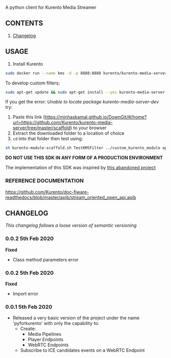 A python client for Kurento Media Streamer

## CONTENTS
1. [Changelog](#change)

## USAGE
1. Install Kurento
```bash
sudo docker run --name kms -d -p 8888:8888 kurento/kurento-media-server
```

To develop custom filters;
```bash
sudo apt-get update && sudo apt-get install --yes kurento-media-server-dev
```

If you get the error: *Unable to locate package kurento-media-server-dev* try:
1. Paste this link (https://minhaskamal.github.io/DownGit/#/home?url=https://github.com/Kurento/kurento-media-server/tree/master/scaffold) to your browser
2. Extract the downloaded folder to a location of choice
3. ```cd``` into that folder then test using:
```bash
sh kurento-module-scaffold.sh TestKMSFilter ../custom_kurento_module opencv_filter
```

**DO NOT USE THIS SDK IN ANY FORM OF A PRODUCTION ENVIRONMENT**

The implementation of this SDK was inspired by [this abandoned project](https://github.com/minervaproject/pykurento/tree/master/pykurento)

### REFERENCE DOCUMENTATION
https://github.com/Kurento/doc-fiware-readthedocs/blob/master/apib/stream_oriented_open_api.apib


## CHANGELOG <a id = "change"></a>
*This changelog follows a loose version of semantic versioning*
### 0.0.2 5th Feb 2020
**Fixed**
* Class method parameters error

### 0.0.2 5th Feb 2020
**Fixed**
* Import error

### 0.0.1 5th Feb 2020
* Released a very basic version of the project under the name 'pyforkurento' with only the capability to:
    - Create:
        - Media Pipelines
        - Player Endpoints
        - WebRTC Endpoints
    - Subscribe to ICE candidates events on a WebRTC Endpoint
